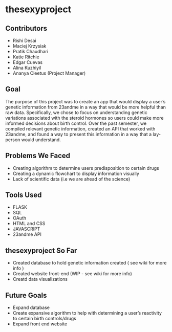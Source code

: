 # thesexyproject

## Contributors
- Rishi Desai
- Maciej Krzysiak
- Pratik Chaudhari
- Katie Ritchie
- Edgar Cuevas
- Alina Kuzhiyil
- Ananya Cleetus (Project Manager)

## Goal

  The purpose of this project was to create an app that would display a user’s genetic information from 23andme in a way that would be more helpful than raw data. Specifically, we chose to focus on understanding genetic variations associated with the steroid hormones so users could make more informed decisions about birth control. Over the past semester, we compiled relevant genetic information, created an API that worked with 23andme, and found a way to present this information in a way that a lay-person would understand.
  
## Problems We Faced
- Creating algorithm to determine users predisposition to certain drugs
- Creating a dynamic flowchart to display information visually
- Lack of scientific data (i.e we are ahead of the science)

## Tools Used
- FLASK
- SQL
- OAuth
- HTML and CSS
- JAVASCRIPT
- 23andme API

## thesexyproject So Far
- Created database to hold genetic information created ( see wiki for more info )
- Created website front-end (WIP - see wiki for more info)
- Creatd data visualizations

## Future Goals
- Expand database
- Create expansive algorithm to help with determining a user’s reactivity to certain birth controls/drugs
- Expand front end website
	

  

